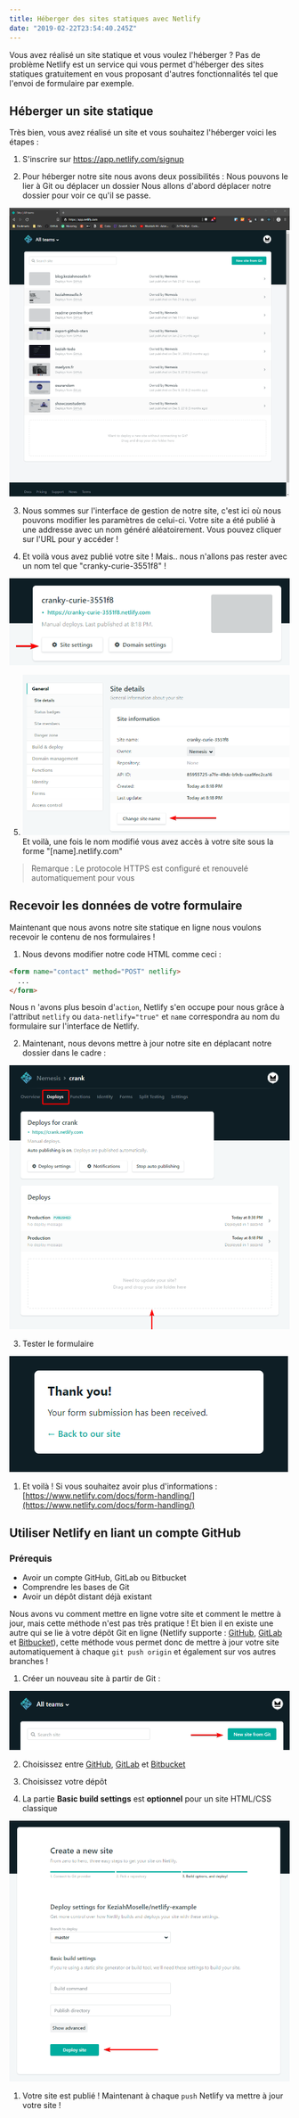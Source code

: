 ```yaml
---
title: Héberger des sites statiques avec Netlify
date: "2019-02-22T23:54:40.245Z"
---
```


Vous avez réalisé un site statique et vous voulez l'héberger ? Pas de problème Netlify est un service qui vous permet d'héberger des sites statiques gratuitement en vous proposant d'autres fonctionnalités tel que l'envoi de formulaire par exemple.


## Héberger un site statique

Très bien, vous avez réalisé un site et vous souhaitez l'héberger voici les étapes :

1. S'inscrire sur https://app.netlify.com/signup
   
2. Pour héberger notre site nous avons deux possibilités : Nous pouvons le lier à Git ou déplacer un dossier Nous allons d'abord déplacer notre dossier pour voir ce qu'il se passe.

![drop-folder](./images/drop-folder.gif)
   
3. Nous sommes sur l'interface de gestion de notre site, c'est ici où nous pouvons modifier les paramètres de celui-ci.
Votre site a été publié à une addresse avec un nom généré aléatoirement. Vous pouvez cliquer sur l'URL pour y accéder !

4. Et voilà vous avez publié votre site ! Mais.. nous n'allons pas rester avec un nom tel que "cranky-curie-3551f8" !
   
![change-name](./images/change-name.png)
   
5. ![change-name-2](./images/change-name-2.png)
Et voilà, une fois le nom modifié vous avez accès à votre site sous la forme "[name].netlify.com"

> Remarque : Le protocole HTTPS est configuré et renouvelé automatiquement pour vous

## Recevoir les données de votre formulaire
Maintenant que nous avons notre site  statique en ligne nous voulons recevoir le contenu de nos formulaires !

1. Nous devons modifier notre code HTML comme ceci :
```html
<form name="contact" method="POST" netlify>
  ...
</form>
```

Nous n 'avons plus besoin d'`action`, Netlify s'en occupe pour nous grâce à l'attribut `netlify` ou `data-netlify="true"` et `name` correspondra au nom du formulaire sur l'interface de Netlify.

2. Maintenant, nous devons mettre à jour notre site en déplacant notre dossier dans le cadre :
   
![deploy-update](./images/deploy-update.png)

3. Tester le formulaire
   
![form-received](./images/form-received.png)

1. Et voilà ! Si vous souhaitez avoir plus d'informations : [https://www.netlify.com/docs/form-handling/](https://www.netlify.com/docs/form-handling/)


## Utiliser Netlify en liant un compte GitHub

### Prérequis
* Avoir un compte GitHub, GitLab ou Bitbucket
* Comprendre les bases de Git
* Avoir un dépôt distant déjà existant
  
Nous avons vu comment mettre en ligne votre site et comment le mettre à jour, mais cette méthode n'est pas très pratique !
Et bien il en existe une autre qui se lie à votre dépôt Git en ligne (Netlify supporte : [GitHub](https://github.com/), [GitLab](https://gitlab.com/) et [Bitbucket](https://bitbucket.org/)), cette méthode vous permet donc de mettre à jour votre site automatiquement à chaque `git push origin` et également sur vos autres branches !

1. Créer un nouveau site à partir de Git :

![new-from-git](./images/new-from-git.png)


2. Choisissez entre [GitHub](https://github.com/), [GitLab](https://gitlab.com/) et [Bitbucket](https://bitbucket.org/)

3. Choisissez votre dépôt

4. La partie **Basic build settings** est **optionnel** pour un site HTML/CSS classique

![deploy-from-git](./images/deploy-from-git.png)

1. Votre site est publié ! Maintenant à chaque `push` Netlify va mettre à jour votre site !